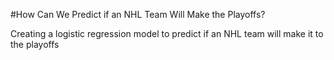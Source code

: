 #How Can We Predict if an NHL Team Will Make the Playoffs?

Creating a logistic regression model to predict if an NHL team will make it to the playoffs
